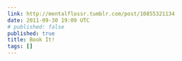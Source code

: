 ```yaml
---
link: http://mentalflossr.tumblr.com/post/10855321134
date: 2011-09-30 19:09 UTC
# published: false
published: true
title: Book It!
tags: []
---
```




